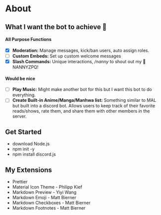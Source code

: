 # About


## What I want the bot to achieve 🤔

#### All Purpose Functions

- [x] **Moderation:** Manage messages, kick/ban users, auto assign roles.
- [ ] **Custom Embeds:** Set up custom welcome messages
- [x] **Slash Commands:** Unique interactions, _/nanny_ to shout out my :goat: NANNYZPQ!

#### Would be nice

- [ ] **Play Music:** Might make another bot for this but I want this bot to do everything.
- [ ] **Create Built-in Anime/Manga/Manhwa list:** Something similar to MAL but built into a discord bot. Allows users to keep track of their favorite reads/shows, rate them, and share them with other members in the server.

## Get Started

- download Node.js
- npm init -y
- npm install discord.js

## My Extensions

- Prettier
- Material Icon Theme - Philipp Kief
- Markdown Preview - Yiyi Wang
- Markdown Emoji - Matt Bierner
- Markdown Checkboxes - Matt Bierner
- Markdown Footnotes - Matt Bierner
